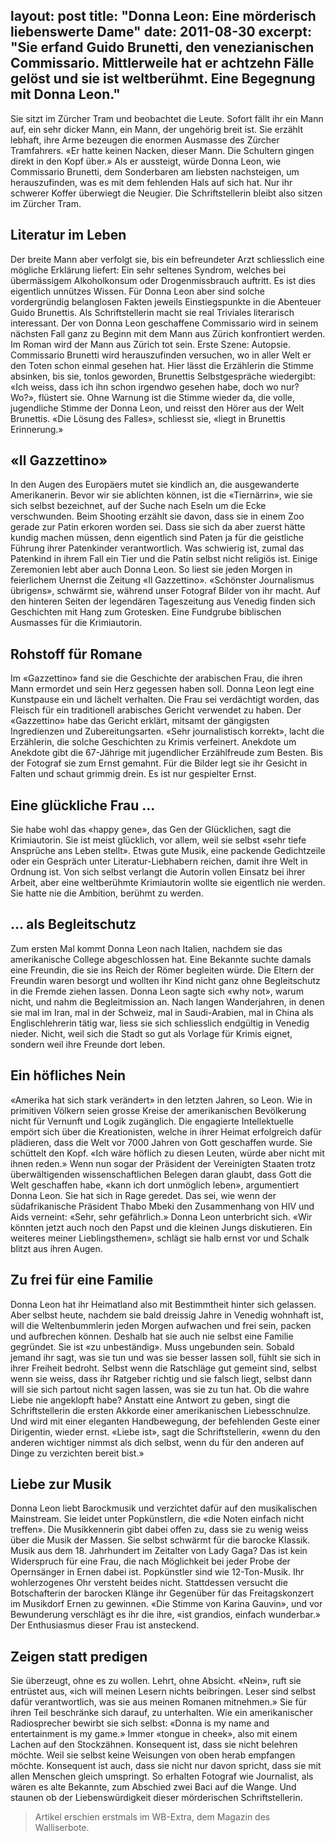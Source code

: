 layout: post
title:  "Donna Leon: Eine mörderisch liebenswerte Dame"
date:   2011-08-30
excerpt: "Sie erfand Guido Brunetti, den venezianischen Commissario. Mittlerweile hat er achtzehn Fälle gelöst und sie ist weltberühmt. Eine Begegnung mit Donna Leon."
---


Sie sitzt im Zürcher Tram und beobachtet die Leute. Sofort fällt ihr ein Mann auf, ein sehr dicker Mann, ein Mann, der ungehörig breit ist. Sie erzählt lebhaft, ihre Arme bezeugen die enormen Ausmasse des Zürcher Tramfahrers. «Er hatte keinen Nacken, dieser Mann. Die Schultern gingen direkt in den Kopf über.» Als er aussteigt, würde Donna Leon, wie Commissario Brunetti, dem Sonderbaren am liebsten nachsteigen, um herauszufinden, was es mit dem fehlenden Hals auf sich hat. Nur ihr schwerer Koffer überwiegt die Neugier. Die Schriftstellerin bleibt also sitzen im Zürcher Tram.

## Literatur im Leben

Der breite Mann aber verfolgt sie, bis ein befreundeter Arzt schliesslich eine mögliche Erklärung liefert: Ein sehr seltenes Syndrom, welches bei übermässigem Alkoholkonsum oder Drogenmissbrauch auftritt. Es ist dies eigentlich unnützes Wissen. Für Donna Leon aber sind solche vordergründig belanglosen Fakten jeweils Einstiegspunkte in die Abenteuer Guido Brunettis. Als Schriftstellerin macht sie real Triviales literarisch interessant. Der von Donna Leon geschaffene Commissario wird in seinem nächsten Fall ganz zu Beginn mit dem Mann aus Zürich konfrontiert werden. Im Roman wird der Mann aus Zürich tot sein. Erste Szene: Autopsie. Commissario Brunetti wird herauszufinden versuchen, wo in aller Welt er den Toten schon einmal gesehen hat. Hier lässt die Erzählerin die Stimme absinken, bis sie, tonlos geworden, Brunettis Selbstgespräche wiedergibt: «Ich weiss, dass ich ihn schon irgendwo gesehen habe, doch wo nur? Wo?», flüstert sie. Ohne Warnung ist die Stimme wieder da, die volle, jugendliche Stimme der Donna Leon, und reisst den Hörer aus der Welt Brunettis. «Die Lösung des Falles», schliesst sie, «liegt in Brunettis Erinnerung.»

## «Il Gazzettino»

In den Augen des Europäers mutet sie kindlich an, die ausgewanderte Amerikanerin. Bevor wir sie ablichten können, ist die «Tiernärrin», wie sie sich selbst bezeichnet, auf der Suche nach Eseln um die Ecke verschwunden. Beim Shooting erzählt sie davon, dass sie in einem Zoo gerade zur Patin erkoren worden sei. Dass sie sich da aber zuerst hätte kundig machen müssen, denn eigentlich sind Paten ja für die geistliche Führung ihrer Patenkinder verantwortlich. Was schwierig ist, zumal das Patenkind in ihrem Fall ein Tier und die Patin selbst nicht religiös ist. Einige Zeremonien lebt aber auch Donna Leon. So liest sie jeden Morgen in feierlichem Unernst die Zeitung «Il Gazzettino». «Schönster Journalismus übrigens», schwärmt sie, während unser Fotograf Bilder von ihr macht. Auf den hinteren Seiten der legendären Tageszeitung aus Venedig finden sich Geschichten mit Hang zum Grotesken. Eine Fundgrube biblischen Ausmasses für die Krimiautorin.

## Rohstoff für Romane

Im «Gazzettino» fand sie die Geschichte der arabischen Frau, die ihren Mann ermordet und sein Herz gegessen haben soll. Donna Leon legt eine Kunstpause ein und lächelt verhalten. Die Frau sei verdächtigt worden, das Fleisch für ein traditionell arabisches Gericht verwendet zu haben. Der «Gazzettino» habe das Gericht erklärt, mitsamt der gängigsten Ingredienzen und Zubereitungsarten. «Sehr journalistisch korrekt», lacht die Erzählerin, die solche Geschichten zu Krimis verfeinert. Anekdote um Anekdote gibt die 67-Jährige mit jugendlicher Erzählfreude zum Besten. Bis der Fotograf sie zum Ernst gemahnt. Für die Bilder legt sie ihr Gesicht in Falten und schaut grimmig drein. Es ist nur gespielter Ernst.

## Eine glückliche Frau ...

Sie habe wohl das «happy gene», das Gen der Glücklichen, sagt die Krimiautorin. Sie ist meist glücklich, vor allem, weil sie selbst «sehr tiefe Ansprüche ans Leben stellt». Etwas gute Musik, eine packende Gedichtzeile oder ein Gespräch unter Literatur-Liebhabern reichen, damit ihre Welt in Ordnung ist. Von sich selbst verlangt die Autorin vollen Einsatz bei ihrer Arbeit, aber eine weltberühmte Krimiautorin wollte sie eigentlich nie werden. Sie hatte nie die Ambition, berühmt zu werden.

## ... als Begleitschutz

Zum ersten Mal kommt Donna Leon nach Italien, nachdem sie das amerikanische College abgeschlossen hat. Eine Bekannte suchte damals eine Freundin, die sie ins Reich der Römer begleiten würde. Die Eltern der Freundin waren besorgt und wollten ihr Kind nicht ganz ohne Begleitschutz in die Fremde ziehen lassen. Donna Leon sagte sich «why not», warum nicht, und nahm die Begleitmission an. Nach langen Wanderjahren, in denen sie mal im Iran, mal in der Schweiz, mal in Saudi-Arabien, mal in China als Englischlehrerin tätig war, liess sie sich schliesslich endgültig in Venedig nieder. Nicht, weil sich die Stadt so gut als Vorlage für Krimis eignet, sondern weil ihre Freunde dort leben.

## Ein höfliches Nein

«Amerika hat sich stark verändert» in den letzten Jahren, so Leon. Wie in primitiven Völkern seien grosse Kreise der amerikanischen Bevölkerung nicht für Vernunft und Logik zugänglich. Die engagierte Intellektuelle empört sich über die Kreationisten, welche in ihrer Heimat erfolgreich dafür plädieren, dass die Welt vor 7000 Jahren von Gott geschaffen wurde. Sie schüttelt den Kopf. «Ich wäre höflich zu diesen Leuten, würde aber nicht mit ihnen reden.» Wenn nun sogar der Präsident der Vereinigten Staaten trotz überwältigenden wissenschaftlichen Belegen daran glaubt, dass Gott die Welt geschaffen habe, «kann ich dort unmöglich leben», argumentiert Donna Leon. Sie hat sich in Rage geredet. Das sei, wie wenn der südafrikanische Präsident Thabo Mbeki den Zusammenhang von HIV und Aids verneint: «Sehr, sehr gefährlich.» Donna Leon unterbricht sich. «Wir könnten jetzt auch noch den Papst und die kleinen Jungs diskutieren. Ein weiteres meiner Lieblingsthemen», schlägt sie halb ernst vor und Schalk blitzt aus ihren Augen.

## Zu frei für eine Familie

Donna Leon hat ihr Heimatland also mit Bestimmtheit hinter sich gelassen. Aber selbst heute, nachdem sie bald dreissig Jahre in Venedig wohnhaft ist, will die Weltenbummlerin jeden Morgen aufwachen und frei sein, packen und aufbrechen können. Deshalb hat sie auch nie selbst eine Familie gegründet. Sie ist «zu unbeständig». Muss ungebunden sein. Sobald jemand ihr sagt, was sie tun und was sie besser lassen soll, fühlt sie sich in ihrer Freiheit bedroht. Selbst wenn die Ratschläge gut gemeint sind, selbst wenn sie weiss, dass ihr Ratgeber richtig und sie falsch liegt, selbst dann will sie sich partout nicht sagen lassen, was sie zu tun hat. Ob die wahre Liebe nie angeklopft habe? Anstatt eine Antwort zu geben, singt die Schriftstellerin die ersten Akkorde einer amerikanischen Liebesschnulze. Und wird mit einer eleganten Handbewegung, der befehlenden Geste einer Dirigentin, wieder ernst. «Liebe ist», sagt die Schriftstellerin, «wenn du den anderen wichtiger nimmst als dich selbst, wenn du für den anderen auf Dinge zu verzichten bereit bist.»

## Liebe zur Musik

Donna Leon liebt Barockmusik und verzichtet dafür auf den musikalischen Mainstream. Sie leidet unter Popkünstlern, die «die Noten einfach nicht treffen». Die Musikkennerin gibt dabei offen zu, dass sie zu wenig weiss über die Musik der Massen. Sie selbst schwärmt für die barocke Klassik. Musik aus dem 18. Jahrhundert im Zeitalter von Lady Gaga? Das ist kein Widerspruch für eine Frau, die nach Möglichkeit bei jeder Probe der Opernsänger in Ernen dabei ist. Popkünstler sind wie 12-Ton-Musik. Ihr wohlerzogenes Ohr versteht beides nicht. Stattdessen versucht die Botschafterin der barocken Klänge ihr Gegenüber für das Freitagskonzert im Musikdorf Ernen zu gewinnen. «Die Stimme von Karina Gauvin», und vor Bewunderung verschlägt es ihr die ihre, «ist grandios, einfach wunderbar.» Der Enthusiasmus dieser Frau ist ansteckend.

## Zeigen statt predigen

Sie überzeugt, ohne es zu wollen. Lehrt, ohne Absicht. «Nein», ruft sie entrüstet aus, «ich will meinen Lesern nichts beibringen. Leser sind selbst dafür verantwortlich, was sie aus meinen Romanen mitnehmen.» Sie für ihren Teil beschränke sich darauf, zu unterhalten. Wie ein amerikanischer Radiosprecher bewirbt sie sich selbst: «Donna is my name and entertainment is my game.» Immer «tongue in cheek», also mit einem Lachen auf den Stockzähnen. Konsequent ist, dass sie nicht belehren möchte. Weil sie selbst keine Weisungen von oben herab empfangen möchte. Konsequent ist auch, dass sie nicht nur davon spricht, dass sie mit allen Menschen gleich umspringt. So erhalten Fotograf wie Journalist, als wären es alte Bekannte, zum Abschied zwei Baci auf die Wange. Und staunen ob der Liebenswürdigkeit dieser mörderischen Schriftstellerin.

> Artikel erschien erstmals im WB-Extra, dem Magazin des Walliserbote.